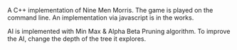 A C++ implementation of Nine Men Morris. The game is played on the command line. An implementation via javascript is in the works.

AI is implemented with Min Max & Alpha Beta Pruning algorithm. To improve the AI, change the depth of the tree it explores.
